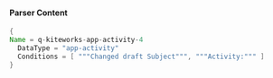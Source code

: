 #### Parser Content
```Java
{
Name = q-kiteworks-app-activity-4
  DataType = "app-activity"
  Conditions = [ """Changed draft Subject""", """Activity:""" ]
}
```
